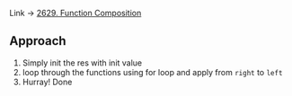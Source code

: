 Link -> [2629. Function Composition](https://leetcode.com/problems/function-composition/description/?envType=study-plan-v2&envId=30-days-of-javascript)

## Approach
1. Simply init the res with init value
2. loop through the functions using for loop and apply from `right` to `left`
3. Hurray! Done